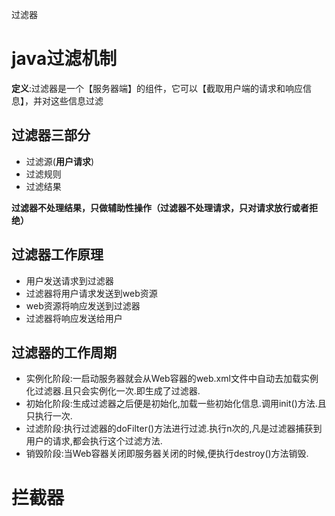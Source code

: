 过滤器

# java过滤机制

**定义**:过滤器是一个【服务器端】的组件，它可以【截取用户端的请求和响应信息】，并对这些信息过滤

## **过滤器三部分**

- 过滤源(**用户请求**)
- 过滤规则
- 过滤结果

**过滤器不处理结果，只做辅助性操作（过滤器不处理请求，只对请求放行或者拒绝）**

## 过滤器工作原理

- 用户发送请求到过滤器
- 过滤器将用户请求发送到web资源
- web资源将响应发送到过滤器
- 过滤器将响应发送给用户

## 过滤器的工作周期

- 实例化阶段:一启动服务器就会从Web容器的web.xml文件中自动去加载实例化过滤器.且只会实例化一次.即生成了过滤器.
- 初始化阶段:生成过滤器之后便是初始化,加载一些初始化信息.调用init()方法.且只执行一次.
- 过滤阶段:执行过滤器的doFilter()方法进行过滤.执行n次的,凡是过滤器捕获到用户的请求,都会执行这个过滤方法.
- 销毁阶段:当Web容器关闭即服务器关闭的时候,便执行destroy()方法销毁.



# 拦截器



